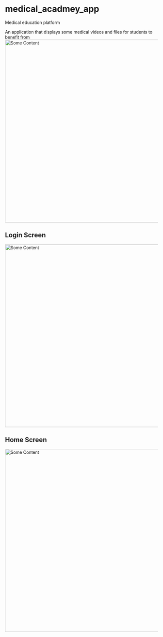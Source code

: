 # medical_acadmey_app

Medical education platform

An application that displays some medical videos and files for students to benefit from
<img src="https://github.com/yazanhmaed/MedicalAcademy/assets/93092669/eafbc2f1-6f5f-444c-a9df-cbd8f33e97b0" alt="Some Content" style="height:600px;">

<h2>Login Screen</h2>

<img src="https://github.com/yazanhmaed/MedicalAcademy/assets/93092669/baadc72f-aa55-498c-9a04-799dba57cf98" alt="Some Content" style="height:600px;">

<h2>Home Screen</h2>

<img src="https://github.com/yazanhmaed/MedicalAcademy/assets/93092669/f3e13a88-a73b-446f-aafe-cbec0798078d" alt="Some Content" style="height:600px;">
